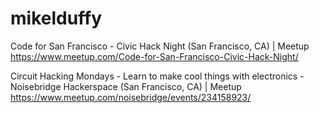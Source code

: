 


# mikelduffy

Code for San Francisco - Civic Hack Night (San Francisco, CA) | Meetup
<https://www.meetup.com/Code-for-San-Francisco-Civic-Hack-Night/>  

Circuit Hacking Mondays - Learn to make cool things with electronics - Noisebridge Hackerspace (San Francisco, CA) | Meetup
<https://www.meetup.com/noisebridge/events/234158923/>  